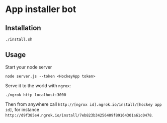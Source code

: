 # App installer bot

## Installation

```
./install.sh
```

## Usage

Start your node server
```
node server.js --token <HockeyApp token>
```

Serve it to the world with `ngrox`:
```
./ngrok http localhost:3000
```

Then from anywhere call `http://[ngrox id].ngrok.io/install/[hockey app id]`,
for instance `http://d9f385e4.ngrok.io/install/7eb823b34256409f89164301a61c0478`.
